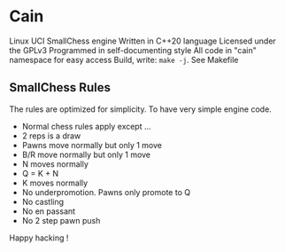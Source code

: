 # Cain

Linux UCI SmallChess engine
Written in C++20 language
Licensed under the GPLv3
Programmed in self-documenting style
All code in "cain" namespace for easy access
Build, write: `make -j`. See Makefile

## SmallChess Rules

The rules are optimized for simplicity.
To have very simple engine code.

- Normal chess rules apply except ...
- 2 reps is a draw
- Pawns move normally but only 1 move
- B/R move normally but only 1 move
- N moves normally
- Q = K + N
- K moves normally
- No underpromotion. Pawns only promote to Q
- No castling
- No en passant
- No 2 step pawn push

Happy hacking !
